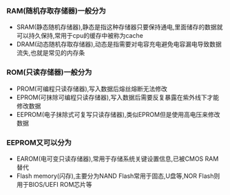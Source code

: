 ### RAM(随机存取存储器)一般分为

* SRAM(静态随机存储器),静态是指这种存储器只要保持通电,里面储存的数据就可以持久保持,常用于cpu的缓存中被称为cache
* DRAM(动态随机存取存储器),动态是指需要对电容充电避免电容漏电导致数据流失,也就是常见的内存条

### ROM(只读存储器)一般分为

* PROM(可编程只读存储器),写入数据后熔丝熔断无法修改
* EPROM(可抹除可编程只读存储器),写入数据后需要反复暴露在紫外线下才能修改数据
* EEPROM(电子抹除式可复写只读存储器),类似EPROM但是使用高电压来修改数据

### EEPROM又可以分为

* EAROM(电可变只读存储器),常用于存储系统关键设置信息,已被CMOS RAM替代
* Flash memory(闪存),主要分为NAND Flash常用于固态,U盘等,NOR Flash则用于BIOS/UEFI ROM芯片等


